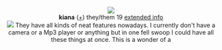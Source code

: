 <p align="center">
  <img src="https://cdn.discordapp.com/attachments/431499091269124117/1144071206044172288/tlalah.png">
  <br><strong>kiana</strong> (<a href="https://en.pronouns.page/@orangutanfather">+</a>) they/them 19 <a href="https://finality.straw.page/">extended info</a>
  <br><img src="https://cdn.discordapp.com/attachments/431499091269124117/1144074676360986635/music_notes.gif">
    They have all kinds of neat features nowadays. I currently don't have a camera or a Mp3 player or anything but in one fell swoop I could have all these things at once. This is a wonder of a
</p>
